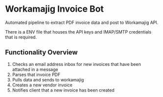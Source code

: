 # Workamajig Invoice Bot

Automated pipeline to extract PDF invoice data and post to Workamajig API.

There is a ENV file that houses the API keys and IMAP/SMTP credentials that is required. 

## Functionality Overview
1. Checks an email address inbox for new invoices that have been attached in a message
2. Parses that invoice PDF 
3. Pulls data and sends to workamajig
4. Creates a new vendor invoice 
5. Notifies client that a new invoice has been created